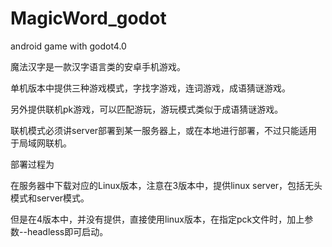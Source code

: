 # MagicWord_godot
android game with godot4.0



魔法汉字是一款汉字语言类的安卓手机游戏。

单机版本中提供三种游戏模式，字找字游戏，连词游戏，成语猜谜游戏。

另外提供联机pk游戏，可以匹配游玩，游玩模式类似于成语猜谜游戏。

联机模式必须讲server部署到某一服务器上，或在本地进行部署，不过只能适用于局域网联机。



部署过程为

在服务器中下载对应的Linux版本，注意在3版本中，提供linux server，包括无头模式和server模式。

但是在4版本中，并没有提供，直接使用linux版本，在指定pck文件时，加上参数--headless即可启动。
